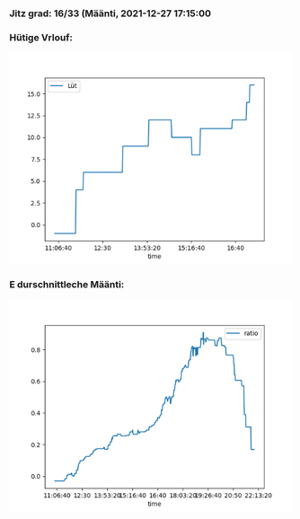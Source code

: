 ### Jitz grad: 16/33 (Määnti, 2021-12-27 17:15:00

### Hütige Vrlouf:
![Graph](Today.png)

### E durschnittleche Määnti:
![Graph](Määnti.png)